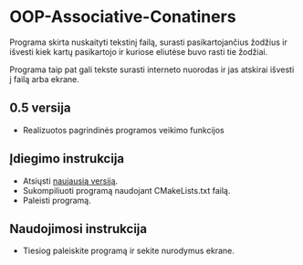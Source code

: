# OOP-Associative-Conatiners

Programa skirta nuskaityti tekstinį failą, surasti pasikartojančius žodžius ir išvesti kiek kartų pasikartojo ir kuriose eliutėse buvo rasti tie žodžiai. 

Programa taip pat gali tekste surasti interneto nuorodas ir jas atskirai išvesti į failą arba ekrane.


## 0.5 versija

- Realizuotos pagrindinės programos veikimo funkcijos

## Įdiegimo instrukcija

- Atsiųsti [naujausią versiją](https://github.com/dovmar/OOP-Associative-Containers/releases/).
- Sukompiliuoti programą naudojant CMakeLists.txt failą.
- Paleisti programą.

## Naudojimosi instrukcija

- Tiesiog paleiskite programą ir sekite nurodymus ekrane.
